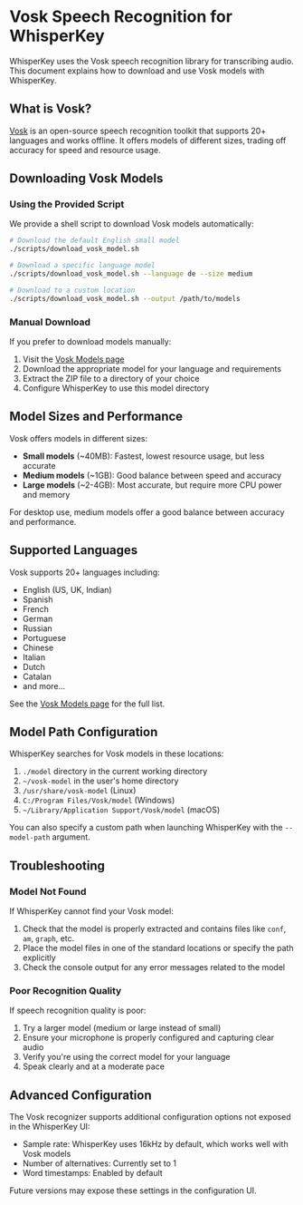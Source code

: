 # Vosk Speech Recognition for WhisperKey

WhisperKey uses the Vosk speech recognition library for transcribing audio. This document explains how to download and use Vosk models with WhisperKey.

## What is Vosk?

[Vosk](https://alphacephei.com/vosk/) is an open-source speech recognition toolkit that supports 20+ languages and works offline. It offers models of different sizes, trading off accuracy for speed and resource usage.

## Downloading Vosk Models

### Using the Provided Script

We provide a shell script to download Vosk models automatically:

```bash
# Download the default English small model
./scripts/download_vosk_model.sh

# Download a specific language model
./scripts/download_vosk_model.sh --language de --size medium

# Download to a custom location
./scripts/download_vosk_model.sh --output /path/to/models
```

### Manual Download

If you prefer to download models manually:

1. Visit the [Vosk Models page](https://alphacephei.com/vosk/models)
2. Download the appropriate model for your language and requirements
3. Extract the ZIP file to a directory of your choice
4. Configure WhisperKey to use this model directory

## Model Sizes and Performance

Vosk offers models in different sizes:

- **Small models** (~40MB): Fastest, lowest resource usage, but less accurate
- **Medium models** (~1GB): Good balance between speed and accuracy
- **Large models** (~2-4GB): Most accurate, but require more CPU power and memory

For desktop use, medium models offer a good balance between accuracy and performance.

## Supported Languages

Vosk supports 20+ languages including:

- English (US, UK, Indian)
- Spanish
- French
- German
- Russian
- Portuguese
- Chinese
- Italian
- Dutch
- Catalan
- and more...

See the [Vosk Models page](https://alphacephei.com/vosk/models) for the full list.

## Model Path Configuration

WhisperKey searches for Vosk models in these locations:

1. `./model` directory in the current working directory
2. `~/vosk-model` in the user's home directory
3. `/usr/share/vosk-model` (Linux)
4. `C:/Program Files/Vosk/model` (Windows)
5. `~/Library/Application Support/Vosk/model` (macOS)

You can also specify a custom path when launching WhisperKey with the `--model-path` argument.

## Troubleshooting

### Model Not Found

If WhisperKey cannot find your Vosk model:

1. Check that the model is properly extracted and contains files like `conf`, `am`, `graph`, etc.
2. Place the model files in one of the standard locations or specify the path explicitly
3. Check the console output for any error messages related to the model

### Poor Recognition Quality

If speech recognition quality is poor:

1. Try a larger model (medium or large instead of small)
2. Ensure your microphone is properly configured and capturing clear audio
3. Verify you're using the correct model for your language
4. Speak clearly and at a moderate pace

## Advanced Configuration

The Vosk recognizer supports additional configuration options not exposed in the WhisperKey UI:

- Sample rate: WhisperKey uses 16kHz by default, which works well with Vosk models
- Number of alternatives: Currently set to 1
- Word timestamps: Enabled by default

Future versions may expose these settings in the configuration UI.
